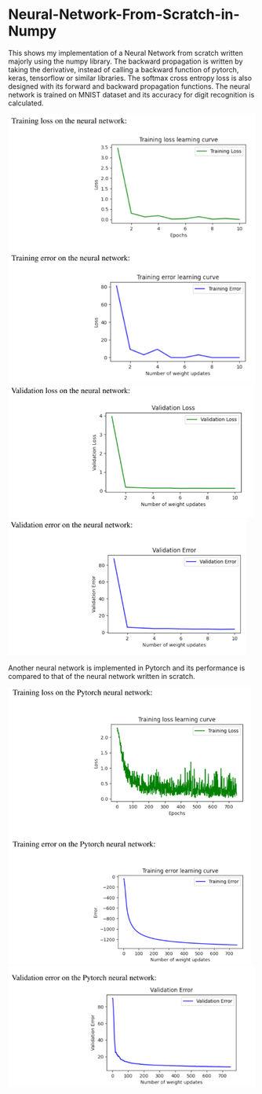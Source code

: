 # Neural-Network-From-Scratch-in-Numpy
This shows my implementation of a Neural Network from scratch written majorly using the numpy library. The backward propagation is written by taking the derivative, instead of calling a backward function of pytorch, keras, tensorflow or similar libraries. The softmax cross entropy loss is also designed with its forward and backward propagation functions. The neural network is trained on MNIST dataset and its accuracy for digit recognition is calculated.

![train](training.PNG)
![val](val1.PNG)
![val](val2.PNG)

Another neural network is implemented in Pytorch and its performance is compared to that of the neural network written in scratch.

![pyt](pyt1.PNG)
![pyt](pyt2.PNG)
